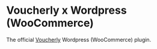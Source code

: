 # Voucherly x Wordpress (WooCommerce)


The official [Voucherly][voucherly] Wordpress (WooCommerce) plugin.

[voucherly]: https://voucherly.it
